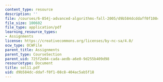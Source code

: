```yaml
---
content_type: resource
description: ''
file: /courses/6-854j-advanced-algorithms-fall-2005/d9b584dcddaff0f108c8404ac5ab5f18_sol11.pdf
file_size: 100602
file_type: application/pdf
learning_resource_types:
- Assignments
license: https://creativecommons.org/licenses/by-nc-sa/4.0/
ocw_type: OCWFile
parent_title: Assignments
parent_type: CourseSection
parent_uid: 725f2e04-cada-aedb-a6e0-9d255b409d98
resourcetype: Document
title: sol11.pdf
uid: d9b584dc-ddaf-f0f1-08c8-404ac5ab5f18
---
```


